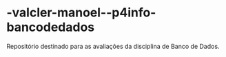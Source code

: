 # -valcler-manoel--p4info-bancodedados
Repositório destinado para as avaliações da disciplina de Banco de Dados.
